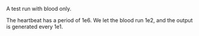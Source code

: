 A test run with blood only.

The heartbeat has a period of 1e6. We let the blood run 1e2, and the output is generated every 1e1. 
